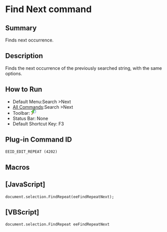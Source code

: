 # Find Next command

## Summary

Finds next occurrence.

## Description

Finds the next occurrence of the previously searched string, with the same
options.

## How to Run

- Default Menu:Search \>Next
- [All Commands](../tools/all_commands):Search
\>Next
- Toolbar: ![](../../images/editrepeat.gif)
- Status Bar: None
- Default Shortcut Key: F3

## Plug-in Command ID

```
EEID_EDIT_REPEAT (4202)
```

## Macros

## \[JavaScript\]

```
document.selection.FindRepeat(eeFindRepeatNext);
```

## \[VBScript\]

```
document.selection.FindRepeat eeFindRepeatNext
```
